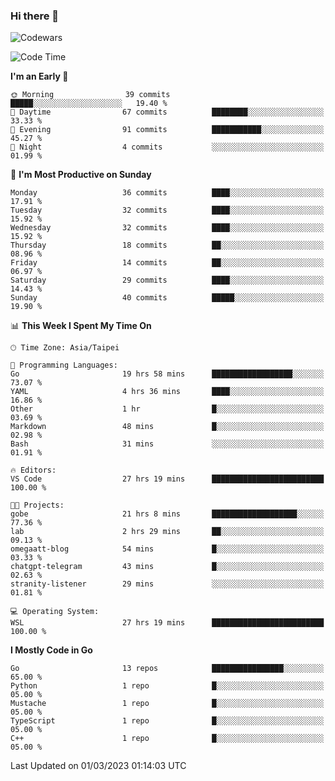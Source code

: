 ### Hi there 👋

![Codewars](https://www.codewars.com/users/omegaatt36/badges/small)

<!--START_SECTION:waka-->
![Code Time](http://img.shields.io/badge/Code%20Time-896%20hrs%2028%20mins-blue)

**I'm an Early 🐤** 

```text
🌞 Morning                39 commits          █████░░░░░░░░░░░░░░░░░░░░   19.40 % 
🌆 Daytime                67 commits          ████████░░░░░░░░░░░░░░░░░   33.33 % 
🌃 Evening                91 commits          ███████████░░░░░░░░░░░░░░   45.27 % 
🌙 Night                  4 commits           ░░░░░░░░░░░░░░░░░░░░░░░░░   01.99 % 
```
📅 **I'm Most Productive on Sunday** 

```text
Monday                   36 commits          ████░░░░░░░░░░░░░░░░░░░░░   17.91 % 
Tuesday                  32 commits          ████░░░░░░░░░░░░░░░░░░░░░   15.92 % 
Wednesday                32 commits          ████░░░░░░░░░░░░░░░░░░░░░   15.92 % 
Thursday                 18 commits          ██░░░░░░░░░░░░░░░░░░░░░░░   08.96 % 
Friday                   14 commits          ██░░░░░░░░░░░░░░░░░░░░░░░   06.97 % 
Saturday                 29 commits          ████░░░░░░░░░░░░░░░░░░░░░   14.43 % 
Sunday                   40 commits          █████░░░░░░░░░░░░░░░░░░░░   19.90 % 
```


📊 **This Week I Spent My Time On** 

```text
🕑︎ Time Zone: Asia/Taipei

💬 Programming Languages: 
Go                       19 hrs 58 mins      ██████████████████░░░░░░░   73.07 % 
YAML                     4 hrs 36 mins       ████░░░░░░░░░░░░░░░░░░░░░   16.86 % 
Other                    1 hr                █░░░░░░░░░░░░░░░░░░░░░░░░   03.69 % 
Markdown                 48 mins             █░░░░░░░░░░░░░░░░░░░░░░░░   02.98 % 
Bash                     31 mins             ░░░░░░░░░░░░░░░░░░░░░░░░░   01.91 % 

🔥 Editors: 
VS Code                  27 hrs 19 mins      █████████████████████████   100.00 % 

🐱‍💻 Projects: 
gobe                     21 hrs 8 mins       ███████████████████░░░░░░   77.36 % 
lab                      2 hrs 29 mins       ██░░░░░░░░░░░░░░░░░░░░░░░   09.13 % 
omegaatt-blog            54 mins             █░░░░░░░░░░░░░░░░░░░░░░░░   03.33 % 
chatgpt-telegram         43 mins             █░░░░░░░░░░░░░░░░░░░░░░░░   02.63 % 
stranity-listener        29 mins             ░░░░░░░░░░░░░░░░░░░░░░░░░   01.81 % 

💻 Operating System: 
WSL                      27 hrs 19 mins      █████████████████████████   100.00 % 
```

**I Mostly Code in Go** 

```text
Go                       13 repos            ████████████████░░░░░░░░░   65.00 % 
Python                   1 repo              █░░░░░░░░░░░░░░░░░░░░░░░░   05.00 % 
Mustache                 1 repo              █░░░░░░░░░░░░░░░░░░░░░░░░   05.00 % 
TypeScript               1 repo              █░░░░░░░░░░░░░░░░░░░░░░░░   05.00 % 
C++                      1 repo              █░░░░░░░░░░░░░░░░░░░░░░░░   05.00 % 
```




 Last Updated on 01/03/2023 01:14:03 UTC
<!--END_SECTION:waka-->

<!--
**omegaatt36/omegaatt36** is a ✨ _special_ ✨ repository because its `README.md` (this file) appears on your GitHub profile.

Here are some ideas to get you started:

- 🔭 I’m currently working on ...
- 🌱 I’m currently learning ...
- 👯 I’m looking to collaborate on ...
- 🤔 I’m looking for help with ...
- 💬 Ask me about ...
- 📫 How to reach me: ...
- 😄 Pronouns: ...
- ⚡ Fun fact: ...
-->
